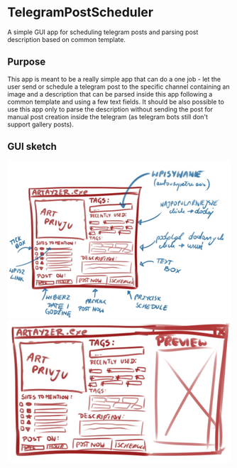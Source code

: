 # TelegramPostScheduler
A simple GUI app for scheduling telegram posts and parsing post description based on common template.

## Purpose
This app is meant to be a really simple app that can do a one job - let the user send or schedule a telegram post to the specific channel containing an image and a description that can be parsed inside this app following a common template and using a few text fields. It should be also possible to use this app only to parse the description without sending the post for manual post creation inside the telegram (as telegram bots still don't support gallery posts).

## GUI sketch
![sketch 1](docs/gui1.jpg)
![sketch 2](docs/gui2.jpg)
